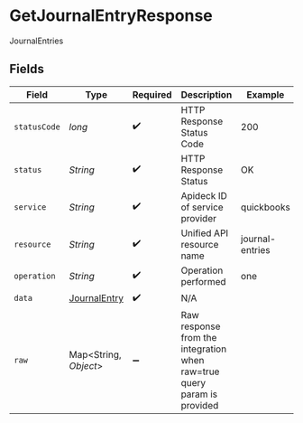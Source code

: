 # GetJournalEntryResponse

JournalEntries


## Fields

| Field                                                                   | Type                                                                    | Required                                                                | Description                                                             | Example                                                                 |
| ----------------------------------------------------------------------- | ----------------------------------------------------------------------- | ----------------------------------------------------------------------- | ----------------------------------------------------------------------- | ----------------------------------------------------------------------- |
| `statusCode`                                                            | *long*                                                                  | :heavy_check_mark:                                                      | HTTP Response Status Code                                               | 200                                                                     |
| `status`                                                                | *String*                                                                | :heavy_check_mark:                                                      | HTTP Response Status                                                    | OK                                                                      |
| `service`                                                               | *String*                                                                | :heavy_check_mark:                                                      | Apideck ID of service provider                                          | quickbooks                                                              |
| `resource`                                                              | *String*                                                                | :heavy_check_mark:                                                      | Unified API resource name                                               | journal-entries                                                         |
| `operation`                                                             | *String*                                                                | :heavy_check_mark:                                                      | Operation performed                                                     | one                                                                     |
| `data`                                                                  | [JournalEntry](../../models/components/JournalEntry.md)                 | :heavy_check_mark:                                                      | N/A                                                                     |                                                                         |
| `raw`                                                                   | Map\<String, *Object*>                                                  | :heavy_minus_sign:                                                      | Raw response from the integration when raw=true query param is provided |                                                                         |